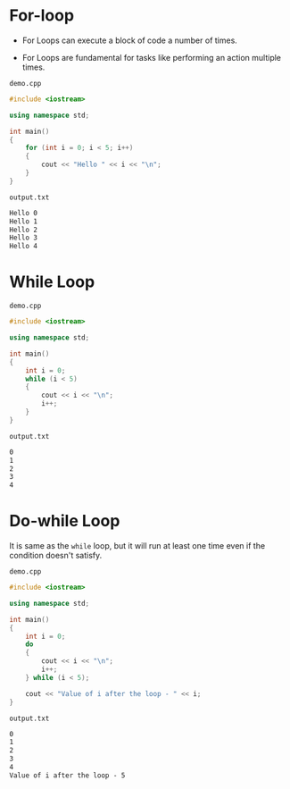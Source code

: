 # For-loop

- For Loops can execute a block of code a number of times.

- For Loops are fundamental for tasks like performing an action multiple times.

`demo.cpp`

```cpp
#include <iostream>

using namespace std;

int main()
{
    for (int i = 0; i < 5; i++)
    {
        cout << "Hello " << i << "\n";
    }
}
```

`output.txt`

```txt
Hello 0
Hello 1
Hello 2
Hello 3
Hello 4
```

# While Loop

`demo.cpp`

```cpp
#include <iostream>

using namespace std;

int main()
{
    int i = 0;
    while (i < 5)
    {
        cout << i << "\n";
        i++;
    }
}
```

`output.txt`

```txt
0
1
2
3
4
```

# Do-while Loop

It is same as the `while` loop, but it will run at least one time even if the condition doesn't satisfy.

`demo.cpp`

```cpp
#include <iostream>

using namespace std;

int main()
{
    int i = 0;
    do
    {
        cout << i << "\n";
        i++;
    } while (i < 5);

    cout << "Value of i after the loop - " << i;
}
```

`output.txt`

```txt
0
1
2
3
4
Value of i after the loop - 5
```
